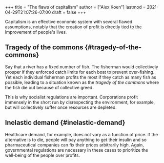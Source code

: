 +++
title = "The flaws of capitalism"
author = ["Alex Koen"]
lastmod = 2021-04-29T21:07:26-07:00
draft = false
+++

Capitalism is an effective economic system with several flawed assumptions, notably that the creation of profit is directly tied to the improvement of people's lives.


## Tragedy of the commons {#tragedy-of-the-commons}

Say that a river has a fixed number of fish. The fisherman would collectively prosper if they enforced catch limits for each boat to prevent over-fishing. Yet each individual fisherman profits the most if they catch as many fish as possible, leading to a situation known as the _tragedy of the commons_ where the fish die out because of collective greed.

This is why socialist regulations are important. Corporations profit immensely in the short run by disrespecting the environment, for example, but will collectively suffer once resources are depleted.


## Inelastic demand {#inelastic-demand}

Healthcare demand, for example, does not vary as a function of price. If the alternative is to die, people will pay anything to get their insulin and so pharmaceutical companies can fix their prices arbitrarily high. Again, governmental regulations are necessary in these cases to prioritize the well-being of the people over profits.
